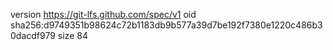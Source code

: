 version https://git-lfs.github.com/spec/v1
oid sha256:d9749351b98624c72b1183db9b577a39d7be192f7380e1220c486b30dacdf979
size 84
